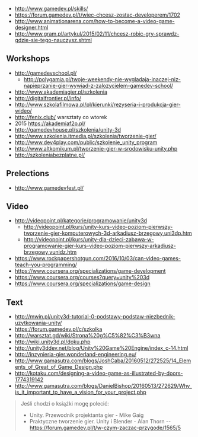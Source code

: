 - http://www.gamedev.pl/skills/
- https://forum.gamedev.pl/t/wiec-chcesz-zostac-developerem/1702
- http://www.animationarena.com/how-to-become-a-video-game-designer.html
- http://www.gram.pl/artykul/2015/02/11/chcesz-robic-gry-sprawdz-gdzie-sie-tego-nauczysz.shtml

## Workshops

- http://gamedevschool.pl/
  - http://polygamia.pl/twoje-weekendy-nie-wygladaja-inaczej-niz-napieprzanie-gier-wywiad-z-zalozycielem-gamedev-school/
- http://www.akademiagier.pl/szkolenia
- http://digitalfrontier.pl/info/
- http://www.szkolafilmowa.pl/pl/kierunki/rezyseria-i-produkcja-gier-wideo/
- http://fenix.club/ warsztaty co wtorek
- 2015 https://akademiaf2p.pl/
- http://gamedevhouse.pl/szkolenia/unity-3d
- http://www.szkolenia.itmedia.pl/szkolenia/tworzenie-gier/
- http://www.dev4play.com/public/szkolenie_unity_program
- http://www.altkomikum.pl/tworzenie-gier-w-srodowisku-unity.php
- http://szkoleniabezplatne.pl/

## Prelections

- http://www.gamedevfest.pl/

## Video

- http://videopoint.pl/kategorie/programowanie/unity3d
  - http://videopoint.pl/kurs/unity-kurs-video-poziom-pierwszy-tworzenie-gier-komputerowych-3d-arkadiusz-brzegowy,uni3dp.htm
  - http://videopoint.pl/kurs/unity-dla-dzieci-zabawa-w-programowanie-gier-kurs-video-poziom-pierwszy-arkadiusz-brzegowy,vunidz.htm
- https://www.rockpapershotgun.com/2016/10/03/can-video-games-teach-you-programming/
- https://www.coursera.org/specializations/game-development
- https://www.coursera.org/courses?query=unity%203d
- https://www.coursera.org/specializations/game-design

## Text


- http://mwin.pl/unity3d-tutorial-0-podstawy-podstaw-niezbednik-uzytkowania-unity/
- https://forum.gamedev.pl/c/szkolka
- http://warsztat.gd/wiki/Strona%20g%C5%82%C3%B3wna
- http://wiki.unity3d.pl/doku.php
- http://unity3ddev.net/blog/Unity%20Game%20Engine/index_c-14.html
- http://inzynieria-gier.wonderland-engineering.eu/
- http://www.gamasutra.com/blogs/JoshCaba/20160512/272525/14_Elements_of_Great_of_Game_Design.php
- http://kotaku.com/designing-a-video-game-as-illustrated-by-doors-1774319142
- http://www.gamasutra.com/blogs/DanielBishop/20160513/272629/Why_is_it_important_to_have_a_vision_for_your_project.php

>Jeśli chodzi o książki mogę polecić:
>- Unity. Przewodnik projektanta gier - Mike Gaig
>- Praktyczne tworzenie gier. Unity i Blender - Alan Thorn
>-- https://forum.gamedev.pl/t/w-czym-zaczac-przygode/1565/5
